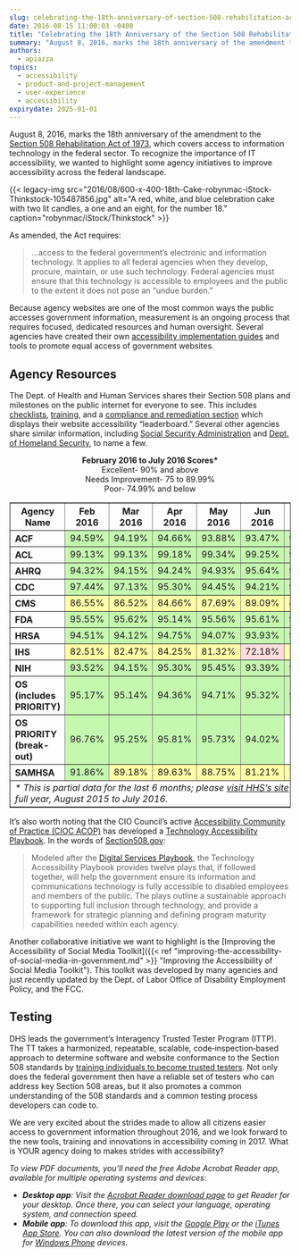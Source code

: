 ```yaml
---
slug: celebrating-the-18th-anniversary-of-section-508-rehabilitation-act
date: 2016-08-15 11:00:03 -0400
title: "Celebrating the 18th Anniversary of the Section 508 Rehabilitation Act"
summary: "August 8, 2016, marks the 18th anniversary of the amendment to the Section 508 Rehabilitation Act of 1973. To recognize the importance of IT accessibility, we wanted to highlight some agency initiatives to improve accessibility across the federal landscape."
authors:
  - apiazza
topics:
  - accessibility
  - product-and-project-management
  - user-experience
  - accessibility
expirydate: 2025-01-01
---
```


August 8, 2016, marks the 18th anniversary of the amendment to the [Section 508 Rehabilitation Act of 1973](http://www.section508.gov/section-508-of-the-rehabilitation-act "Section 508 Rehabilitation Act of 1973"), which covers access to information technology in the federal sector. To recognize the importance of IT accessibility, we wanted to highlight some agency initiatives to improve accessibility across the federal landscape.

{{< legacy-img src="2016/08/600-x-400-18th-Cake-robynmac-iStock-Thinkstock-105487856.jpg" alt="A red, white, and blue celebration cake with two lit candles, a one and an eight, for the number 18." caption="robynmac/iStock/Thinkstock" >}} 

As amended, the Act requires:

> &#8230;access to the federal government&#8217;s electronic and information technology. It applies to all federal agencies when they develop, procure, maintain, or use such technology. Federal agencies must ensure that this technology is accessible to employees and the public to the extent it does not pose an &#8220;undue burden.&#8221;

Because agency websites are one of the most common ways the public accesses government information, measurement is an ongoing process that requires focused, dedicated resources and human oversight. Several agencies have created their own [accessibility implementation guides](https://section508.gov/agency-shared-guidance "accessibility implementation guides") and tools to promote equal access of government websites.

## Agency Resources

The Dept. of Health and Human Services shares their Section 508 plans and milestones on the public internet for everyone to see. This includes [checklists](http://www.hhs.gov/web/section-508/making-files-accessible/checklist/ "checklists"), [training](http://www.hhs.gov/web/section-508/training-in-508/index.html "training"), and a [compliance and remediation section](http://www.hhs.gov/web/section-508/compliance-and-remediation/index.html "compliance and remediation section") which displays their website accessibility “leaderboard.” Several other agencies share similar information, including [Social Security Administration](https://www.ssa.gov/accessibility/508_overview.html "Social Security Administration 508 Overview") and [Dept. of  Homeland Security](https://www.dhs.gov/accessibility "DHS accessibility notice"), to name a few.

<p style="text-align: center">
  <b>February 2016 to July 2016 Scores*</b><br /> Excellent- 90% and above<br /> Needs Improvement- 75 to 89.99%<br /> Poor- 74.99% and below
</p>

<table border="1" width="100%">
  <tr>
    <th style="text-align: center" scope="col">
      Agency<br /> Name
    </th>
    <th style="text-align: center" scope="col">
      Feb<br /> 2016
    </th>
    <th style="text-align: center" scope="col">
      Mar<br /> 2016
    </th>
    <th style="text-align: center" scope="col">
      Apr<br /> 2016
    </th>
    <th style="text-align: center" scope="col">
      May<br /> 2016
    </th>
    <th style="text-align: center" scope="col">
      Jun<br /> 2016
    </th>
    <th style="text-align: center" scope="col">
      Jul<br /> 2016
    </th>
  </tr>
  <tr>
    <th scope="row" align="left">
      ACF
    </th>
    <td style="background: #c4f8af;text-align: right">
      94.59%
    </td>
    <td style="background: #c4f8af;text-align: right">
      94.19%
    </td>
    <td style="background: #c4f8af;text-align: right">
      94.66%
    </td>
    <td style="background: #c4f8af;text-align: right">
      93.88%
    </td>
    <td style="background: #c4f8af;text-align: right">
      93.47%
    </td>
    <td style="background: #c4f8af;text-align: right">
      94.41%
    </td>
  </tr>
  <tr>
    <th scope="row" align="left">
      ACL
    </th>
    <td style="background: #c4f8af;text-align: right">
      99.13%
    </td>
    <td style="background: #c4f8af;text-align: right">
      99.13%
    </td>
    <td style="background: #c4f8af;text-align: right">
      99.18%
    </td>
    <td style="background: #c4f8af;text-align: right">
      99.34%
    </td>
    <td style="background: #c4f8af;text-align: right">
      99.25%
    </td>
    <td style="background: #c4f8af;text-align: right">
      98.99%
    </td>
  </tr>
  <tr>
    <th scope="row" align="left">
      AHRQ
    </th>
    <td style="background: #c4f8af;text-align: right">
      94.32%
    </td>
    <td style="background: #c4f8af;text-align: right">
      94.15%
    </td>
    <td style="background: #c4f8af;text-align: right">
      94.24%
    </td>
    <td style="background: #c4f8af;text-align: right">
      94.93%
    </td>
    <td style="background: #c4f8af;text-align: right">
      95.64%
    </td>
    <td style="background: #c4f8af;text-align: right">
      94.86%
    </td>
  </tr>
  <tr>
    <th scope="row" align="left">
      CDC
    </th>
    <td style="background: #c4f8af;text-align: right">
      97.44%
    </td>
    <td style="background: #c4f8af;text-align: right">
      97.13%
    </td>
    <td style="background: #c4f8af;text-align: right">
      95.30%
    </td>
    <td style="background: #c4f8af;text-align: right">
      94.45%
    </td>
    <td style="background: #c4f8af;text-align: right">
      94.21%
    </td>
    <td style="background: #c4f8af;text-align: right">
      94.49%
    </td>
  </tr>
  <tr>
    <th scope="row" align="left">
      CMS
    </th>
    <td style="background: #fffca6;text-align: right">
      86.55%
    </td>
    <td style="background: #fffca6;text-align: right">
      86.52%
    </td>
    <td style="background: #fffca6;text-align: right">
      84.66%
    </td>
    <td style="background: #fffca6;text-align: right">
      87.69%
    </td>
    <td style="background: #fffca6;text-align: right">
      89.09%
    </td>
    <td style="background: #fffca6;text-align: right">
      89.26%
    </td>
  </tr>
  <tr>
    <th scope="row" align="left">
      FDA
    </th>
    <td style="background: #c4f8af;text-align: right">
      95.55%
    </td>
    <td style="background: #c4f8af;text-align: right">
      95.62%
    </td>
    <td style="background: #c4f8af;text-align: right">
      95.14%
    </td>
    <td style="background: #c4f8af;text-align: right">
      95.56%
    </td>
    <td style="background: #c4f8af;text-align: right">
      95.61%
    </td>
    <td style="background: #c4f8af;text-align: right">
      95.53%
    </td>
  </tr>
  <tr>
    <th scope="row" align="left">
      HRSA
    </th>
    <td style="background: #c4f8af;text-align: right">
      94.51%
    </td>
    <td style="background: #c4f8af;text-align: right">
      94.12%
    </td>
    <td style="background: #c4f8af;text-align: right">
      94.75%
    </td>
    <td style="background: #c4f8af;text-align: right">
      94.07%
    </td>
    <td style="background: #c4f8af;text-align: right">
      93.93%
    </td>
    <td style="background: #c4f8af;text-align: right">
      94.10%
    </td>
  </tr>
  <tr>
    <th scope="row" align="left">
      IHS
    </th>
    <td style="background: #fffca6;text-align: right">
      82.51%
    </td>
    <td style="background: #fffca6;text-align: right">
      82.47%
    </td>
    <td style="background: #fffca6;text-align: right">
      84.25%
    </td>
    <td style="background: #fffca6;text-align: right">
      81.32%
    </td>
    <td style="background: #ffdcdb;text-align: right">
      72.18%
    </td>
    <td style="background: #fffca6;text-align: right">
      75.64%
    </td>
  </tr>
  <tr>
    <th scope="row" align="left">
      NIH
    </th>
    <td style="background: #c4f8af;text-align: right">
      93.52%
    </td>
    <td style="background: #c4f8af;text-align: right">
      94.15%
    </td>
    <td style="background: #c4f8af;text-align: right">
      95.30%
    </td>
    <td style="background: #c4f8af;text-align: right">
      95.45%
    </td>
    <td style="background: #c4f8af;text-align: right">
      93.39%
    </td>
    <td style="background: #c4f8af;text-align: right">
      90.66%
    </td>
  </tr>
  <tr>
    <th scope="row" align="left">
      OS<br /> (includes PRIORITY)
    </th>
    <td style="background: #c4f8af;text-align: right">
      95.17%
    </td>
    <td style="background: #c4f8af;text-align: right">
      95.14%
    </td>
    <td style="background: #c4f8af;text-align: right">
      94.36%
    </td>
    <td style="background: #c4f8af;text-align: right">
      94.71%
    </td>
    <td style="background: #c4f8af;text-align: right">
      95.32%
    </td>
    <td style="background: #c4f8af;text-align: right">
      92.41%
    </td>
  </tr>
  <tr>
    <th scope="row" align="left">
      OS<br /> PRIORITY<br /> (break-out)
    </th>
    <td style="background: #c4f8af;text-align: right">
      96.76%
    </td>
    <td style="background: #c4f8af;text-align: right">
      95.25%
    </td>
    <td style="background: #c4f8af;text-align: right">
      95.81%
    </td>
    <td style="background: #c4f8af;text-align: right">
      95.73%
    </td>
    <td style="background: #c4f8af;text-align: right">
      94.02%
    </td>
  </tr>
  <tr>
    <th scope="row" align="left">
      SAMHSA
    </th>
    <td style="background: #c4f8af;text-align: right">
      91.86%
    </td>
    <td style="background: #fffca6;text-align: right">
      89.18%
    </td>
    <td style="background: #fffca6;text-align: right">
      89.63%
    </td>
    <td style="background: #fffca6;text-align: right">
      88.75%
    </td>
    <td style="background: #fffca6;text-align: right">
      81.21%
    </td>
    <td style="background: #fffca6;text-align: right">
      79.24%
    </td>
  </tr>
  <tr>
    <td colspan="7" scope="row" align="left">
      <em>* This is partial data for the last 6 months; please <a title="View 508 Compliance Leaderboards" href="http://www.hhs.gov/web/section-508/compliance-and-remediation/leaderboards/index.html">visit HHS’s site</a> for the full year, August 2015 to July 2016.</em>
    </td>
  </tr>
</table>

It’s also worth noting that the CIO Council’s active [Accessibility Community of Practice (CIOC ACOP)](https://cio.gov/about/groups/accessibility-cop/ "Accessibility Community of Practice") has developed a [Technology Accessibility Playbook](http://section508.gov/content/it-accessibility-playbook "Technology Accessibility Playbook"). In the words of [Section508.gov](https://www.section508.gov "Section 508 website"):

> Modeled after the [Digital Services Playbook](https://playbook.cio.gov/ "Digital Services Playbook"), the Technology Accessibility Playbook provides twelve plays that, if followed together, will help the government ensure its information and communications technology is fully accessible to disabled employees and members of the public. The plays outline a sustainable approach to supporting full inclusion through technology, and provide a framework for strategic planning and defining program maturity capabilities needed within each agency.

Another collaborative initiative we want to highlight is the [Improving the Accessibility of Social Media Toolkit]({{< ref "improving-the-accessibility-of-social-media-in-government.md" >}} "Improving the Accessibility of Social Media Toolkit"). This toolkit was developed by many agencies and just recently updated by the Dept. of Labor Office of Disability Employment Policy, and the FCC.

## Testing

DHS leads the government’s Interagency Trusted Tester Program (ITTP). The TT takes a harmonized, repeatable, scalable, code‐inspection‐based approach to determine software and website conformance to the Section 508 standards by [training individuals to become trusted testers](https://www.dhs.gov/publication/trusted-tester-resources). Not only does the federal government then have a reliable set of testers who can address key Section 508 areas, but it also promotes a common understanding of the 508 standards and a common testing process developers can code to.

We are very excited about the strides made to allow all citizens easier access to government information throughout 2016, and we look forward to the new tools, training and innovations in accessibility coming in 2017. What is YOUR agency doing to makes strides with accessibility?

_To view PDF documents, you&#8217;ll need the free Adobe Acrobat Reader app, available for multiple operating systems and devices:_

  * _**Desktop app**: Visit the [Acrobat Reader download page](http://get.adobe.com/reader/ "Download Acrobat Reader for your computer") to get Reader for your desktop. Once there, you can select your language, operating system, and connection speed._
  * _**Mobile app**: To download this app, visit the [Google Play](https://play.google.com/store/apps/details?id=com.adobe.reader "Download Acrobat Reader for Android mobile devices") or the [iTunes App Store](https://itunes.apple.com/app/adobe-reader/id469337564?mt=8 "Download Acrobat Reader for Apple mobile devices"). You can also download the latest version of the mobile app for [Windows Phone](http://www.windowsphone.com/s?appid=134e363e-8811-44be-b1e3-d8a0c60d4692 "Download Acrobat Reader for Windows mobile devices") devices._

